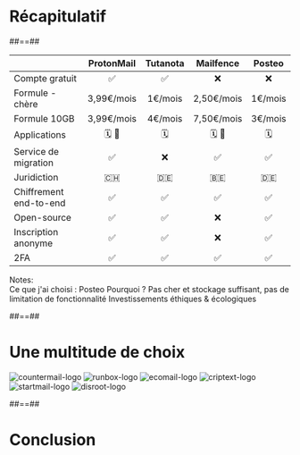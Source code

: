 <!-- .slide: class="transition" -->

# Récapitulatif

##==##

<!-- .slide: class="recap-slide" -->

|                        | ProtonMail | Tutanota | Mailfence  | Posteo  |
| ---------------------- | :--------: | :------: | :--------: | :-----: |
| Compte gratuit         |     ✅     |    ✅    |     ❌     |   ❌    |
| Formule - chère        | 3,99€/mois | 1€/mois  | 2,50€/mois | 1€/mois |
| Formule 10GB           | 3,99€/mois | 4€/mois  | 7,50€/mois | 3€/mois |
| Applications           |   🗓️ 📂    |    🗓️    |   🗓️ 📂    |   🗓️    |
| Service de migration   |     ✅     |    ❌    |     ✅     |   ✅    |
| Juridiction            |     🇨🇭     |    🇩🇪    |     🇧🇪     |   🇩🇪    |
| Chiffrement end-to-end |     ✅     |    ✅    |     ✅     |   ✅    |
| Open-source            |     ✅     |    ✅    |     ❌     |   ✅    |
| Inscription anonyme    |     ✅     |    ✅    |     ❌     |   ✅    |
| 2FA                    |     ✅     |    ✅    |     ✅     |   ✅    |

Notes:  
Ce que j'ai choisi : Posteo
Pourquoi ? Pas cher et stockage suffisant, pas de limitation de fonctionnalité
Investissements éthiques & écologiques

##==##

<!-- .slide: class="other-email-providers flex-row" -->

# Une multitude de choix

![countermail-logo](./assets/images/countermail-logo.png)
![runbox-logo](./assets/images/runbox-logo.png)
![ecomail-logo](./assets/images/ecomail-logo.png)
![criptext-logo](./assets/images/criptext-logo.png)
![startmail-logo](./assets/images/startmail-logo.png)
![disroot-logo](./assets/images/disroot-logo.png)

##==##

<!-- .slide: class="transition" -->

# Conclusion
